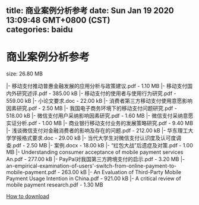 
title: 商业案例分析参考
date: Sun Jan 19 2020 13:09:48 GMT+0800 (CST)    
categories: baidu
---

# 商业案例分析参考
size: 26.80 MB
 
 
|- 移动支付推动普惠金融发展的应用分析与政策建议.pdf - 1.10 MB
|- 移动支付国内外研究述评.pdf - 385.00 kB
|- 移动支付的使用者与使用行为研究.pdf - 559.00 kB
|- 小论文要求.doc - 22.00 kB
|- 消费者第三方移动支付使用意愿影响因素研究.pdf - 2.50 MB
|- 我国电子商务环境下的移动支付问题研究.pdf - 518.00 kB
|- 微信支付用户采纳影响因素研究.pdf - 1.60 MB
|- 微信支付采纳意愿实证分析.pdf - 1.00 MB
|- 商业银行移动支付业务的发展策略研究.pdf - 9.40 MB
|- 浅谈微信支付对金融消费者的影响及存在的问题.pdf - 212.00 kB
|- 华东理工大学学报格式要求.doc - 29.00 kB
|- 当代大学生对微信支付认识度及认可度调查.pdf - 2.50 MB
|- 案例.docx - 18.00 kB
|- “红包大战”后遗症及对策.pdf - 1.00 MB
|- Understanding consumer acceptance of mobile payment services An.pdf - 277.00 kB
|- PayPal对我国第三方跨境支付的启示.pdf - 3.20 MB
|- an-empirical-examination-of-users'-switch-from-online-payment-to-mobile-payment.pdf - 263.00 kB
|- An Evaluation of Third-Party Mobile Payment Usage Intention in China.pdf - 921.00 kB
|- A critical review of mobile payment research.pdf - 1.30 MB

[How to download](https://bpcam.bemobtrk.com/go/2ceec3aa-1ca2-46d6-b9ff-aaa5c184517c?jno=468)